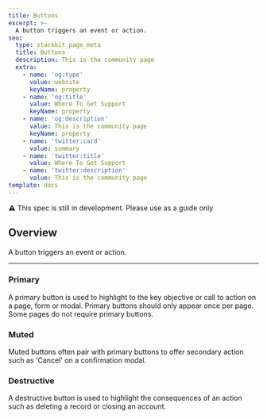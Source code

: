 ```yaml
---
title: Buttons
excerpt: >-
  A button triggers an event or action.
seo:
  type: stackbit_page_meta
  title: Buttons
  description: This is the community page
  extra:
    - name: 'og:type'
      value: website
      keyName: property
    - name: 'og:title'
      value: Where To Get Support
      keyName: property
    - name: 'og:description'
      value: This is the community page
      keyName: property
    - name: 'twitter:card'
      value: summary
    - name: 'twitter:title'
      value: Where To Get Support
    - name: 'twitter:description'
      value: This is the community page
template: docs
---
```


<div class="note">
  ⚠️
  This spec is still in development. Please use as a guide only
</div>

## Overview

A button triggers an event or action.

<hr />

### Primary

A primary button is used to highlight to the key objective or call to action on a page, form or modal. Primary buttons should only appear once per page. Some pages do not require primary buttons. 

### Muted

Muted buttons often pair with primary buttons to offer secondary action such as 'Cancel' on a confirmation modal.

### Destructive

A destructive button is used to highlight the consequences of an action such as deleting a record or closing an account.